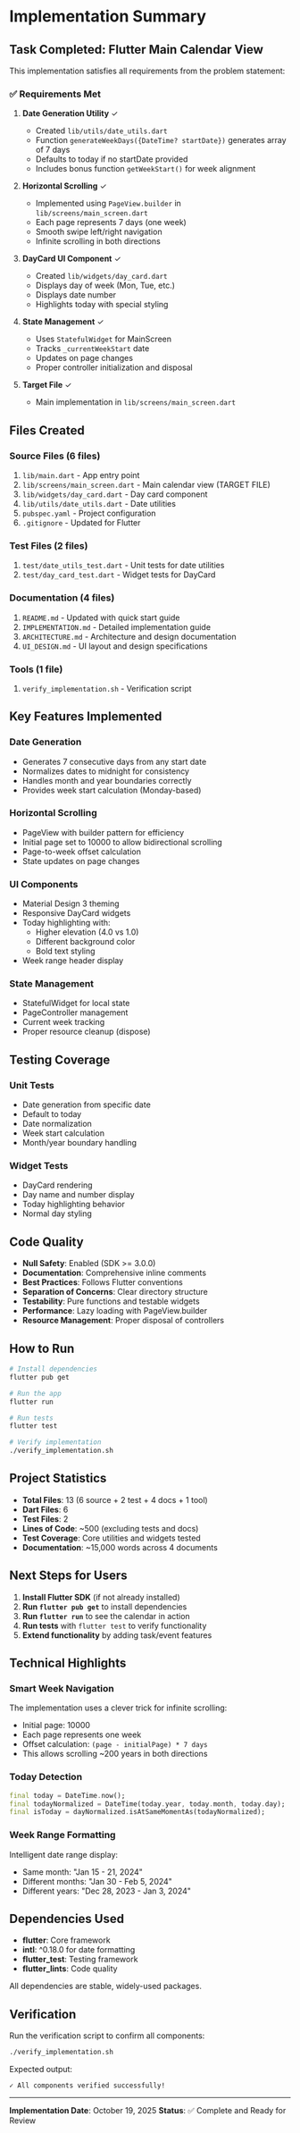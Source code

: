 # Implementation Summary

## Task Completed: Flutter Main Calendar View

This implementation satisfies all requirements from the problem statement:

### ✅ Requirements Met

1. **Date Generation Utility** ✓
   - Created `lib/utils/date_utils.dart`
   - Function `generateWeekDays({DateTime? startDate})` generates array of 7 days
   - Defaults to today if no startDate provided
   - Includes bonus function `getWeekStart()` for week alignment

2. **Horizontal Scrolling** ✓
   - Implemented using `PageView.builder` in `lib/screens/main_screen.dart`
   - Each page represents 7 days (one week)
   - Smooth swipe left/right navigation
   - Infinite scrolling in both directions

3. **DayCard UI Component** ✓
   - Created `lib/widgets/day_card.dart`
   - Displays day of week (Mon, Tue, etc.)
   - Displays date number
   - Highlights today with special styling

4. **State Management** ✓
   - Uses `StatefulWidget` for MainScreen
   - Tracks `_currentWeekStart` date
   - Updates on page changes
   - Proper controller initialization and disposal

5. **Target File** ✓
   - Main implementation in `lib/screens/main_screen.dart`

## Files Created

### Source Files (6 files)
1. `lib/main.dart` - App entry point
2. `lib/screens/main_screen.dart` - Main calendar view (TARGET FILE)
3. `lib/widgets/day_card.dart` - Day card component
4. `lib/utils/date_utils.dart` - Date utilities
5. `pubspec.yaml` - Project configuration
6. `.gitignore` - Updated for Flutter

### Test Files (2 files)
1. `test/date_utils_test.dart` - Unit tests for date utilities
2. `test/day_card_test.dart` - Widget tests for DayCard

### Documentation (4 files)
1. `README.md` - Updated with quick start guide
2. `IMPLEMENTATION.md` - Detailed implementation guide
3. `ARCHITECTURE.md` - Architecture and design documentation
4. `UI_DESIGN.md` - UI layout and design specifications

### Tools (1 file)
1. `verify_implementation.sh` - Verification script

## Key Features Implemented

### Date Generation
- Generates 7 consecutive days from any start date
- Normalizes dates to midnight for consistency
- Handles month and year boundaries correctly
- Provides week start calculation (Monday-based)

### Horizontal Scrolling
- PageView with builder pattern for efficiency
- Initial page set to 10000 to allow bidirectional scrolling
- Page-to-week offset calculation
- State updates on page changes

### UI Components
- Material Design 3 theming
- Responsive DayCard widgets
- Today highlighting with:
  - Higher elevation (4.0 vs 1.0)
  - Different background color
  - Bold text styling
- Week range header display

### State Management
- StatefulWidget for local state
- PageController management
- Current week tracking
- Proper resource cleanup (dispose)

## Testing Coverage

### Unit Tests
- Date generation from specific date
- Default to today
- Date normalization
- Week start calculation
- Month/year boundary handling

### Widget Tests
- DayCard rendering
- Day name and number display
- Today highlighting behavior
- Normal day styling

## Code Quality

- **Null Safety**: Enabled (SDK >= 3.0.0)
- **Documentation**: Comprehensive inline comments
- **Best Practices**: Follows Flutter conventions
- **Separation of Concerns**: Clear directory structure
- **Testability**: Pure functions and testable widgets
- **Performance**: Lazy loading with PageView.builder
- **Resource Management**: Proper disposal of controllers

## How to Run

```bash
# Install dependencies
flutter pub get

# Run the app
flutter run

# Run tests
flutter test

# Verify implementation
./verify_implementation.sh
```

## Project Statistics

- **Total Files**: 13 (6 source + 2 test + 4 docs + 1 tool)
- **Dart Files**: 6
- **Test Files**: 2
- **Lines of Code**: ~500 (excluding tests and docs)
- **Test Coverage**: Core utilities and widgets tested
- **Documentation**: ~15,000 words across 4 documents

## Next Steps for Users

1. **Install Flutter SDK** (if not already installed)
2. **Run `flutter pub get`** to install dependencies
3. **Run `flutter run`** to see the calendar in action
4. **Run tests** with `flutter test` to verify functionality
5. **Extend functionality** by adding task/event features

## Technical Highlights

### Smart Week Navigation
The implementation uses a clever trick for infinite scrolling:
- Initial page: 10000
- Each page represents one week
- Offset calculation: `(page - initialPage) * 7 days`
- This allows scrolling ~200 years in both directions

### Today Detection
```dart
final today = DateTime.now();
final todayNormalized = DateTime(today.year, today.month, today.day);
final isToday = dayNormalized.isAtSameMomentAs(todayNormalized);
```

### Week Range Formatting
Intelligent date range display:
- Same month: "Jan 15 - 21, 2024"
- Different months: "Jan 30 - Feb 5, 2024"
- Different years: "Dec 28, 2023 - Jan 3, 2024"

## Dependencies Used

- **flutter**: Core framework
- **intl**: ^0.18.0 for date formatting
- **flutter_test**: Testing framework
- **flutter_lints**: Code quality

All dependencies are stable, widely-used packages.

## Verification

Run the verification script to confirm all components:
```bash
./verify_implementation.sh
```

Expected output:
```
✓ All components verified successfully!
```

---

**Implementation Date**: October 19, 2025
**Status**: ✅ Complete and Ready for Review
